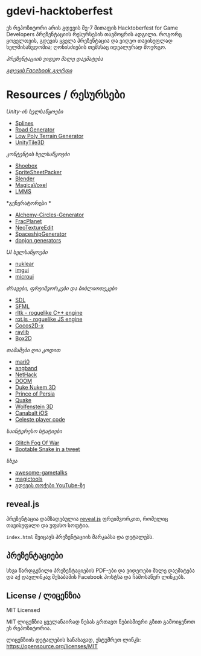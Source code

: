 # gdevi-hacktoberfest
ეს რეპოზიტორი არის გდევის მე-7 მითაფის Hacktoberfest for Game Developers პრეზენტაციის რესურსების თავმოყრის ადგილი. როგორც ყოველთვის, გდევის ყველა პრეზენტაცია და ვიდეო თავისუფლად ხელმისაწვდომია; ღონისძიების თემასაც იდეალურად მოერგო.

_პრეზენტაციის ვიდეო მალე დაემატება_

[*გდევის Facebook გვერდი*](https://facebook.com/gdevimeetup)

# Resources / რესურსები

*Unity-ის ხელსაწყოები*
  * [Splines](https://github.com/JPBotelho/Splines)
  * [Road Generator](https://github.com/JPBotelho/Unity-Road-Generator)
  * [Low Poly Terrain Generator](https://github.com/JPBotelho/Voxel-Terrain)
  * [UnityTile3D](https://github.com/NoelFB/UnityTile3D)
      
*კონტენტის ხელსაწყოები*
  * [Shoebox](http://renderhjs.net/shoebox)
  * [SpriteSheetPacker](https://github.com/nickgravelyn/SpriteSheetPacker)
  * [Blender](https://blender.com)
  * [MagicaVoxel](https://ephtracy.github.io)
  * [LMMS](https://lmms.io)
            
*გენერატორები	  *
  * [Alchemy-Circles-Generator](https://github.com/CiaccoDavide/Alchemy-Circles-Generator)
  * [FracPlanet](https://sourceforge.net/projects/fracplanet)
  * [NeoTextureEdit](http://neotextureedit.sourceforge.net)
  * [SpaceshipGenerator](https://github.com/a1studmuffin/SpaceshipGenerator)
  * [donjon generators](https://donjon.bin.sh)
      
*UI ხელსაწყოები*
  * [nuklear](https://github.com/vurtun/nuklear)
  * [imgui](https://github.com/ocornut/imgui)
  * [microui](https://github.com/rxi/microui)
      
*ძრავები, ფრეიმვორკები და ბიბლიოთეკები*
  * [SDL](https://www.libsdl.org/)
  * [SFML](https://www.sfml-dev.org/)
  * [rltk - roguelike C++ engine](https://github.com/thebracket/rltk)
  * [rot.js - roguelike JS engine](http://ondras.github.io/rot.js/hp/)
  * [Cocos2D-x](http://www.cocos2d-x.org/)
  * [raylib](https://github.com/raysan5/raylib)
  * [Box2D](https://box2d.org/about/)

*თამაშები ღია კოდით*
  * [mari0](https://github.com/Stabyourself/mari0)
  * [angband](https://github.com/angband/angband)
  * [NetHack](https://github.com/NetHack/NetHack)
  * [DOOM](https://github.com/id-Software/DOOM)
  * [Duke Nukem 3D](http://legacy.3drealms.com/duke3d/)
  * [Prince of Persia](https://github.com/jmechner/Prince-of-Persia-Apple-II)
  * [Quake](https://github.com/id-Software/Quake)
  * [Wolfenstein 3D](https://github.com/id-Software/wolf3d)
  * [Canabalt iOS](https://github.com/ericjohnson/canabalt-ios)
  * [Celeste player code](https://github.com/NoelFB/Celeste)

*საინტერესო სტატიები*
  * [Glitch Fog Of War](http://phidinh.com/rcfog.html)
  * [Bootable Snake in a tweet](https://www.quaxio.com/bootable_cd_retro_game_tweet/)
      
*სხვა*
  * [awesome-gametalks](https://github.com/hzoo/awesome-gametalks)
  * [magictools](https://github.com/ellisonleao/magictools)
  * [გდევის თოქები YouTube-ზე](https://www.youtube.com/playlist?list=PLZUDQ5ngtNAGQk7cXF3CAisysOG8rFiZ_)


## reveal.js
პრეზენტაცია დამზადებულია [reveal.js](https://github.com/hakimel/reveal.js) ფრეიმვორკით, რომელიც თავისუფალი და უფასო სოფტია.

`index.html` შეიცავს პრეზენტაციის მარკაპსა და დეტალებს.

## პრეზენტაციები

სხვა წარდგენილი პრეზენტაციების PDF-ები და ვიდეოები მალე დაემატება და აქ დავლინკავ შესაბამის Facebook პოსტსა და ჩამოსაწერ ლინკებს.

## License / ლიცენზია
MIT Licensed

MIT ლიცენზია ყველანაირად ნებას გრთავთ ნებისმიერი გზით გამოიყენოთ ეს რეპოზიტორია.

ლიცენზიის დეტალების სანახავად, ესტუმრეთ ლინკს: https://opensource.org/licenses/MIT


